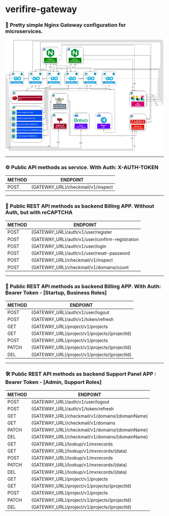 # verifire-gateway

### 💎 Pretty simple Nginx Gateway configuration for microservices.

![Schema of microservices](./verifire-microservices.drawio.png)

___
### ⚙️ Public API methods as service. With Auth: X-AUTH-TOKEN

| METHOD | ENDPOINT                           |
|--------|------------------------------------|
| POST   | {GATEWAY_URL}/checkmail/v1/inspect |

___
### 📱 Public REST API methods as backend Billing APP. Without Auth, but with reCAPTCHA

| METHOD | ENDPOINT                                        |
|--------|-------------------------------------------------|
| POST   | {GATEWAY_URL}/auth/v1/user/register             |
| POST   | {GATEWAY_URL}/auth/v1/user/confirm-registration |
| POST   | {GATEWAY_URL}/auth/v1/user/login                |
| POST   | {GATEWAY_URL}/auth/v1/user/reset-password       |
| POST   | {GATEWAY_URL}/checkmail/v1/inspect              |
| POST   | {GATEWAY_URL}/checkmail/v1/domains/count        |

___
### 📲 Public REST API methods as backend Billing APP. With Auth: Bearer Token - [Startup, Business Roles]

| METHOD | ENDPOINT                                      |
|--------|-----------------------------------------------|
| POST   | {GATEWAY_URL}/auth/v1/user/logout             |
| POST   | {GATEWAY_URL}/auth/v1/token/refresh           |
| GET    | {GATEWAY_URL}/project/v1/projects             |
| GET    | {GATEWAY_URL}/project/v1/projects/{projectId} |
| POST   | {GATEWAY_URL}/project/v1/projects             |
| PATCH  | {GATEWAY_URL}/project/v1/projects/{projectId} |
| DEL    | {GATEWAY_URL}/project/v1/projects/{projectId} |

___
### 🛠 Public REST API methods as backend Support Panel APP : Bearer Token - [Admin, Support Roles]

| METHOD | ENDPOINT                                        |
|--------|-------------------------------------------------|
| POST   | {GATEWAY_URL}/auth/v1/user/logout               |
| POST   | {GATEWAY_URL}/auth/v1/token/refresh             |
| GET    | {GATEWAY_URL}/checkmail/v1/domains/{domainName} |
| GET    | {GATEWAY_URL}/checkmail/v1/domains              |
| PATCH  | {GATEWAY_URL}/checkmail/v1/domains/{domainName} |
| DEL    | {GATEWAY_URL}/checkmail/v1/domains/{domainName} |
| GET    | {GATEWAY_URL}/lookup/v1/mxrecords               |
| GET    | {GATEWAY_URL}/lookup/v1/mxrecords/{data}        |
| POST	  | {GATEWAY_URL}/lookup/v1/mxrecords               |
| PATCH  | {GATEWAY_URL}/lookup/v1/mxrecords/{data}        |
| DEL    | {GATEWAY_URL}/lookup/v1/mxrecords/{data}        |
| GET    | {GATEWAY_URL}/project/v1/projects               |
| GET    | {GATEWAY_URL}/project/v1/projects/{projectId}   |
| POST	  | {GATEWAY_URL}/project/v1/projects               |
| PATCH  | {GATEWAY_URL}/project/v1/projects/{projectId}   |
| DEL    | {GATEWAY_URL}/project/v1/projects/{projectId}   |